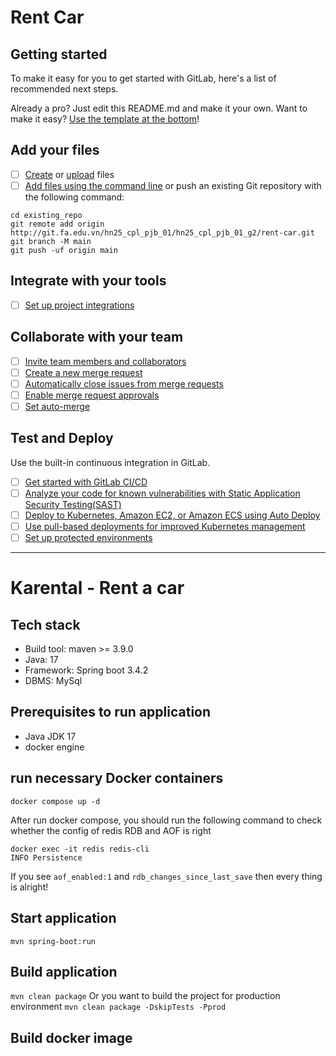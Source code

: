 # Rent Car



## Getting started

To make it easy for you to get started with GitLab, here's a list of recommended next steps.

Already a pro? Just edit this README.md and make it your own. Want to make it easy? [Use the template at the bottom](#editing-this-readme)!

## Add your files

- [ ] [Create](https://docs.gitlab.com/ee/user/project/repository/web_editor.html#create-a-file) or [upload](https://docs.gitlab.com/ee/user/project/repository/web_editor.html#upload-a-file) files
- [ ] [Add files using the command line](https://docs.gitlab.com/ee/gitlab-basics/add-file.html#add-a-file-using-the-command-line) or push an existing Git repository with the following command:

```
cd existing_repo
git remote add origin http://git.fa.edu.vn/hn25_cpl_pjb_01/hn25_cpl_pjb_01_g2/rent-car.git
git branch -M main
git push -uf origin main
```

## Integrate with your tools

- [ ] [Set up project integrations](http://git.fa.edu.vn/hn25_cpl_pjb_01/hn25_cpl_pjb_01_g2/rent-car/-/settings/integrations)

## Collaborate with your team

- [ ] [Invite team members and collaborators](https://docs.gitlab.com/ee/user/project/members/)
- [ ] [Create a new merge request](https://docs.gitlab.com/ee/user/project/merge_requests/creating_merge_requests.html)
- [ ] [Automatically close issues from merge requests](https://docs.gitlab.com/ee/user/project/issues/managing_issues.html#closing-issues-automatically)
- [ ] [Enable merge request approvals](https://docs.gitlab.com/ee/user/project/merge_requests/approvals/)
- [ ] [Set auto-merge](https://docs.gitlab.com/ee/user/project/merge_requests/merge_when_pipeline_succeeds.html)

## Test and Deploy

Use the built-in continuous integration in GitLab.

- [ ] [Get started with GitLab CI/CD](https://docs.gitlab.com/ee/ci/quick_start/index.html)
- [ ] [Analyze your code for known vulnerabilities with Static Application Security Testing(SAST)](https://docs.gitlab.com/ee/user/application_security/sast/)
- [ ] [Deploy to Kubernetes, Amazon EC2, or Amazon ECS using Auto Deploy](https://docs.gitlab.com/ee/topics/autodevops/requirements.html)
- [ ] [Use pull-based deployments for improved Kubernetes management](https://docs.gitlab.com/ee/user/clusters/agent/)
- [ ] [Set up protected environments](https://docs.gitlab.com/ee/ci/environments/protected_environments.html)

***
# Karental - Rent a car

## Tech stack
* Build tool: maven >= 3.9.0
* Java: 17
* Framework: Spring boot 3.4.2
* DBMS: MySql

## Prerequisites to run application
* Java JDK 17
* docker engine

## run necessary Docker containers
  `docker compose up -d`

After run docker compose, you should run the following command to check whether the config of redis RDB and AOF is right
```
docker exec -it redis redis-cli
INFO Persistence
```
If you see `aof_enabled:1` and `rdb_changes_since_last_save` then every thing is alright!

## Start application
`mvn spring-boot:run`

## Build application
`mvn clean package`
Or you want to build the project for production environment
`mvn clean package -DskipTests -Pprod`


## Build docker image
